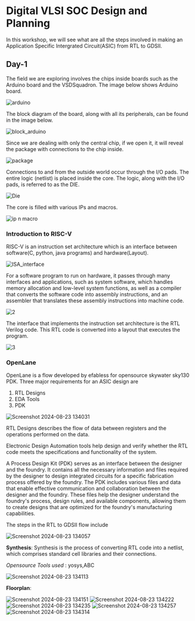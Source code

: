 # Digital VLSI SOC Design and Planning

In this workshop, we will see what are all the steps involved in making an Application Specific Intergrated Circuit(ASIC) from RTL to GDSII.

## Day-1
The field we are exploring involves the chips inside boards such as the Arduino board and the VSDSquadron. The image below shows Arduino board.

![arduino](https://github.com/user-attachments/assets/6deca6bb-2499-4791-a94f-bc36ee51062d)

The block diagram of the board, along with all its peripherals, can be found in the image below.

![block_arduino](https://github.com/user-attachments/assets/ed52e87c-9390-423f-9469-cc4a774f7556)

Since we are dealing with only the central chip, if we open it, it will reveal the package with connections to the chip inside.

![package](https://github.com/user-attachments/assets/64c2600f-279e-452e-bbd4-03798da8e242)

Connections to and from the outside world occur through the I/O pads. The entire logic (netlist) is placed inside the core. The logic, along with the I/O pads, is referred to as the DIE. 

![Die](https://github.com/user-attachments/assets/5038674b-0dc9-49f2-83d4-9feb51397a17)

The core is filled with various IPs and macros.

![ip n macro](https://github.com/user-attachments/assets/208945f0-b102-4e37-969c-5f365496d07e)

### Introduction to RISC-V

RISC-V is an instruction set architecture which is an interface between software(C, python, java programs) and hardware(Layout).

![ISA_interface](https://github.com/user-attachments/assets/fc8b8b4c-89c1-4c75-9756-6fd4920ce6a1)

For a software program to run on hardware, it passes through many interfaces and applications, such as system software, which handles memory allocation and low-level system functions, as well as a compiler that converts the software code into assembly instructions, and an assembler that translates these assembly instructions into machine code.

![2](https://github.com/user-attachments/assets/efe6c0dd-826f-4952-8ed4-24596e42b9af)

The interface that implements the instruction set architecture is the RTL Verilog code. This RTL code is converted into a layout that executes the program.

![3](https://github.com/user-attachments/assets/ce37d9de-4ee5-4a37-8837-92631485d817)

### OpenLane

OpenLane is a flow developed by efabless for opensource skywater sky130 PDK. Three major requirements for an ASIC design are

1. RTL Designs
2. EDA Tools
3. PDK

![Screenshot 2024-08-23 134031](https://github.com/user-attachments/assets/fac9fd0b-1f00-467d-9fa1-c6c284eceac2)

RTL Designs describes the flow of data between registers and the operations performed on the data.

Electronic Design Automation tools help design and verify whether the RTL code meets the specifications and functionality of the system.

A Process Design Kit (PDK) serves as an interface between the designer and the foundry. It contains all the necessary information and files required by the designer to design integrated circuits for a specific fabrication process offered by the foundry. The PDK includes various files and data that enable effective communication and collaboration between the designer and the foundry. These files help the designer understand the foundry's process, design rules, and available components, allowing them to create designs that are optimized for the foundry's manufacturing capabilities.

The steps in the RTL to GDSII flow include 

![Screenshot 2024-08-23 134057](https://github.com/user-attachments/assets/587edb1f-b778-4916-a8df-b2502fa556ab)

**Synthesis**: Synthesis is the process of converting RTL code into a netlist, which comprises standard cell libraries and their connections.

*Opensource Tools used* : yosys,ABC

![Screenshot 2024-08-23 134113](https://github.com/user-attachments/assets/91153eaa-dd25-4111-bb77-45edefd41c6c)

**Floorplan**: 

![Screenshot 2024-08-23 134151](https://github.com/user-attachments/assets/ac4dbf51-efb4-483d-8ba1-8d02df4b8931)
![Screenshot 2024-08-23 134222](https://github.com/user-attachments/assets/ff8d3af2-47ab-40b9-a5c9-ea608c9b390f)
![Screenshot 2024-08-23 134235](https://github.com/user-attachments/assets/efadf71d-c4b3-4eee-a01f-5a263b18419c)
![Screenshot 2024-08-23 134257](https://github.com/user-attachments/assets/619c03f9-ee0b-4f12-89aa-776ae9328d09)
![Screenshot 2024-08-23 134314](https://github.com/user-attachments/assets/8e8888c3-f85a-4b22-8b91-4ea08602bfb7)

